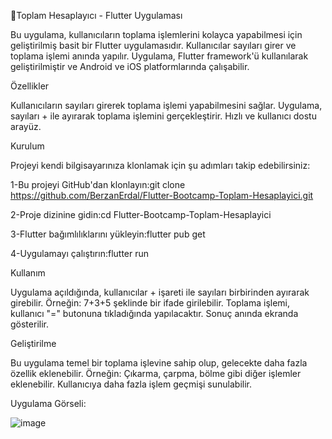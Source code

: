 🌟Toplam Hesaplayıcı - Flutter Uygulaması

Bu uygulama, kullanıcıların toplama işlemlerini kolayca yapabilmesi için geliştirilmiş basit bir Flutter uygulamasıdır. Kullanıcılar sayıları girer ve toplama işlemi anında yapılır. Uygulama, Flutter framework'ü kullanılarak geliştirilmiştir ve Android ve iOS platformlarında çalışabilir.


Özellikler

Kullanıcıların sayıları girerek toplama işlemi yapabilmesini sağlar.
Uygulama, sayıları + ile ayırarak toplama işlemini gerçekleştirir.
Hızlı ve kullanıcı dostu arayüz.


Kurulum

Projeyi kendi bilgisayarınıza klonlamak için şu adımları takip edebilirsiniz:

1-Bu projeyi GitHub'dan klonlayın:git clone https://github.com/BerzanErdal/Flutter-Bootcamp-Toplam-Hesaplayici.git

2-Proje dizinine gidin:cd Flutter-Bootcamp-Toplam-Hesaplayici

3-Flutter bağımlılıklarını yükleyin:flutter pub get

4-Uygulamayı çalıştırın:flutter run


Kullanım

Uygulama açıldığında, kullanıcılar + işareti ile sayıları birbirinden ayırarak girebilir.
Örneğin: 7+3+5 şeklinde bir ifade girilebilir.
Toplama işlemi, kullanıcı "=" butonuna tıkladığında yapılacaktır.
Sonuç anında ekranda gösterilir.


Geliştirilme

Bu uygulama temel bir toplama işlevine sahip olup, gelecekte daha fazla özellik eklenebilir.
Örneğin:
Çıkarma, çarpma, bölme gibi diğer işlemler eklenebilir.
Kullanıcıya daha fazla işlem geçmişi sunulabilir.

Uygulama Görseli:

![image](https://github.com/user-attachments/assets/2e949fee-6b46-4d8e-95e9-7b9698619185)

